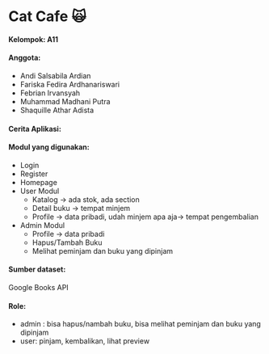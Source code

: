 # Cat Cafe 🙀

#### Kelompok: A11  
#### Anggota:
- Andi Salsabila Ardian
- Fariska Fedira Ardhanariswari
- Febrian Irvansyah
- Muhammad Madhani Putra
- Shaquille Athar Adista

#### Cerita Aplikasi:


#### Modul yang digunakan:
- Login
- Register
- Homepage
- User Modul
  - Katalog -> ada stok, ada section
  - Detail buku -> tempat minjem
  - Profile -> data pribadi, udah minjem apa aja-> tempat pengembalian
- Admin Modul
  - Profile -> data pribadi
  - Hapus/Tambah Buku
  - Melihat peminjam dan buku yang dipinjam
  
#### Sumber dataset:
Google Books API

#### Role:
- admin : bisa hapus/nambah buku, bisa melihat peminjam dan buku yang dipinjam  
- user: pinjam, kembalikan, lihat preview
